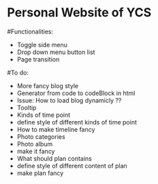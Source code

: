 Personal Website of YCS
=========

#Functionalities:
- Toggle side menu
- Drop down menu button list
- Page transition

#To do:
- More fancy blog style
- Generator from code to codeBlock in html
- Issue: How to load blog dynamicly ??
- Tooltip
- Kinds of time point
- define style of different kinds of time point
- How to make timeline fancy
- Photo categories
- Photo album
- make it fancy
- What should plan contains 
- define style of different content of plan
- make plan fancy